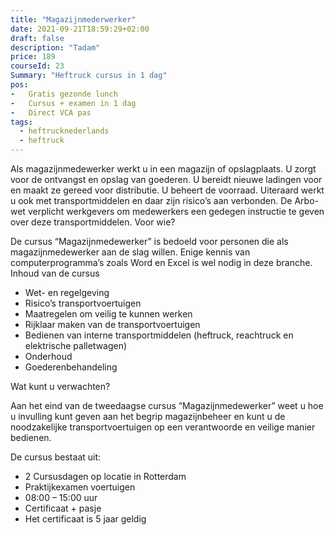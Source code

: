 ```yaml
---
title: "Magazijnmederwerker"
date: 2021-09-21T18:59:29+02:00
draft: false
description: "Tadam"
price: 189
courseId: 23
Summary: "Heftruck cursus in 1 dag"
pos:
-   Gratis gezonde lunch
-   Cursus + examen in 1 dag
-   Direct VCA pas
tags:
  - heftrucknederlands
  - heftruck
---
```


Als magazijnmedewerker werkt u in een magazijn of opslagplaats. U zorgt voor de ontvangst en opslag van goederen. U bereidt nieuwe ladingen voor en maakt ze gereed voor distributie. U beheert de voorraad. Uiteraard werkt u ook met transportmiddelen en daar zijn risico’s aan verbonden. De Arbo-wet verplicht werkgevers om medewerkers een gedegen instructie te geven over deze transportmiddelen.
Voor wie?

De cursus “Magazijnmedewerker” is bedoeld voor personen die als magazijnmedewerker aan de slag willen. Enige kennis van computerprogramma’s zoals Word en Excel is wel nodig in deze branche.
Inhoud van de cursus

- Wet- en regelgeving
- Risico’s transportvoertuigen
- Maatregelen om veilig te kunnen werken
- Rijklaar maken van de transportvoertuigen
- Bedienen van interne transportmiddelen (heftruck, reachtruck en elektrische palletwagen)
- Onderhoud
- Goederenbehandeling

Wat kunt u verwachten?

Aan het eind van de tweedaagse cursus “Magazijnmedewerker” weet u hoe u invulling kunt geven aan het begrip magazijnbeheer en kunt u de noodzakelijke transportvoertuigen op een verantwoorde en veilige manier bedienen.

De cursus bestaat uit:

- 2 Cursusdagen op locatie in Rotterdam
- Praktijkexamen voertuigen
- 08:00 – 15:00 uur
- Certificaat + pasje
- Het certificaat is 5 jaar geldig
